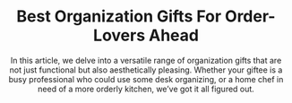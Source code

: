 ---
layout: post
title: Best Organization Gifts For Order-Lovers Ahead
subtitle: In this article, we delve into a versatile range of organization gifts that are not just functional but also aesthetically pleasing. Whether your giftee is a busy professional who could use some desk organizing, or a home chef in need of a more orderly kitchen, we’ve got it all figured out.
header-img: "img/post/2023/09/copied/medium_Organization_Gifts_fix_631b641771.jpg"
header-style: text
permalink: "/organization-gifts/"
catalog: true
tags:
  - Recipients 
  - Men
---  